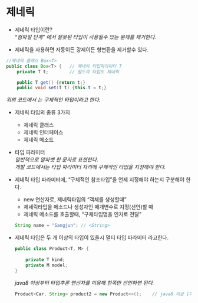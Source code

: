 
 # 제네릭

- 제네릭 타입이란?  
   “_컴파일 단계” 에서 잘못된 타입이 사용될수 있는 문제를 제거한다._  
   
- 제네릭을 사용하면 자동이든 강제이든 형변환을 제거할수 있다.  

```java
//제네릭 클래스 Box<T>
public class Box<T> {	// 제네릭 타입파라미터 T
	private T t;		// 필드의 타입도 제네릭

	public T get() {return t;}
	public void set(T t) {this.t = t;}
```

*위의 코드에서 <T>는 구체적인 타입이라고 한다.*

- 제네릭 타입의 종류 3가지
    
    - 제네릭 클래스  
    - 제네릭 인터페이스  
    - 제네릭 메소드  
    
- 타입 파라미터  
  _일반적으로 알파벳 한 문자로 표현한다._  
  _개발 코드에서는 타입 파라미터 자리에 구체적인 타입을 지정해야 한다._    
    
- 제네릭 타입 파라미터에, “구체적인 참조타입”을 언제 지정해야 하는지 구분해야 한다.
    - new 연산자로, 제네릭타입의 “객체를 생성할때”
    - 제네릭타입을 메소드나 생성자인 매개변수로 지정(선언)할 때
    - 제네릭 메소드를 호출할때, “구체타입명을 인자로 전달”
    
    ```java
    String name = "Sangjun"; // <String>
    ```
    
- 제네릭 타입은 두 개 이상의 타입이 있을시 멀티 타입 파라미터 라고한다.
    
    ```java
    public class Product<T, M> {
    	
    	private T kind;
    	private M model;
    }
    ```
    
    *java8 이상부터 타입추론 연산자를 이용해 한쪽만 선언하면 된다.*
    
    ```java
    Product<Car, String> product2 = new Product<>();	// java8 이상 [다이아몬드 연산자 : 타입추론 연산자]
    ```
